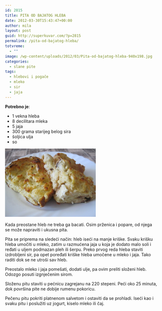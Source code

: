 ```yaml
---
id: 2815
title: PITA OD BAJATOG HLEBA
date: 2012-03-30T15:43:47+00:00
author: mila
layout: post
guid: http://superkuvar.com/?p=2815
permalink: /pita-od-bajatog-hleba/
totvreme:
  - ""
image: /wp-content/uploads/2012/03/Pita-od-bajatog-hleba-940x198.jpg
categories:
  - slane pite
tags:
  - hlebovi i pogače
  - mleko
  - sir
  - jaja
---
```

**Potrebno je**:

  * 1 vekna hleba
  * 8 decilitara mleka
  * 5 jaja
  * 300 grama starijeg belog sira
  * šoljica ulja
  * so

<img class="alignnone size-medium wp-image-2839" title="Pita od bajatog hleba" src="/wp-content/uploads/2012/03/Pita-od-bajatog-hleba-1024x768.jpg" alt="" width="300" height="225" /> 

Kada preostane hleb ne treba ga bacati. Osim prženica i popare, od njega se može napraviti i ukusna pita.

Pita se priprema na sledeći način: hleb iseći na manje kriške. Svaku krišku hleba umočiti u mleko, zatim u razmućena jaja u koja je dodato malo soli i ređati u uljem podmazan pleh ili šerpu. Preko prvog reda hleba staviti izdrobljeni sir, pa opet poređati kriške hleba umočene u mleko i jaja. Tako raditi dok se ne utroši sav hleb.

Preostalo mleko i jaja pomešati, dodati ulje, pa ovim preliti složeni hleb. Odozgo posuti izgnječenim sirom.

Složenu pitu staviti u pećnicu zagrejanu na 220 stepeni. Peći oko 25 minuta, dok površina pite ne dobije rumenu pokoricu.

Pečenu pitu pokriti platnenom salvetom i ostaviti da se prohladi. Iseći kao i svaku pitu i poslužiti uz jogurt, kiselo mleko ili čaj.